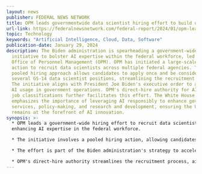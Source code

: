 ```yaml
---
layout: news
publisher: FEDERAL NEWS NETWORK
title: OPM leads governmentwide data scientist hiring effort to build up AI expertise
url-link: https://federalnewsnetwork.com/federal-report/2024/01/opm-leads-governmentwide-data-scientist-hiring-effort-to-build-up-ai-expertise/
topic: Technology
keywords: "Artificial Intelligence, Cloud, Data, Software"
publication-date: January 29, 2024
description: The Biden administration is spearheading a government-wide
  initiative to bolster AI expertise within the federal workforce, led by the
  Office of Personnel Management (OPM). OPM has initiated a large-scale hiring
  action to recruit data scientists across multiple federal agencies. This
  pooled hiring approach allows candidates to apply once and be considered for
  several GS-14 data scientist positions, streamlining the recruitment process.
  The initiative aligns with President Joe Biden's executive order to accelerate
  AI usage in government operations. OPM's direct-hire authority for AI-related
  job classifications further facilitates this effort. The White House
  emphasizes the importance of leveraging AI responsibly to enhance government
  services, policy-making, and research and development, ensuring the U.S.
  remains at the forefront of AI innovation.
synopsis: >-
  * OPM leads a government-wide hiring effort to recruit data scientists,
  enhancing AI expertise in the federal workforce.

  * The initiative involves a pooled hiring action, allowing candidates to apply once for multiple positions across agencies.

  * The effort is part of the Biden administration's strategy to accelerate AI usage in government, as outlined in an executive order.

  * OPM's direct-hire authority streamlines the recruitment process, aiming to attract top talent in AI and related fields.
---
```

